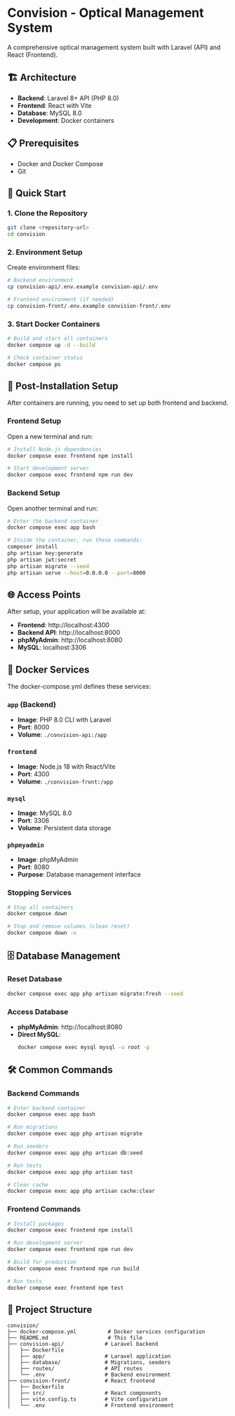 # Convision - Optical Management System

A comprehensive optical management system built with Laravel (API) and React (Frontend).

## 🏗️ Architecture

- **Backend**: Laravel 8+ API (PHP 8.0)
- **Frontend**: React with Vite
- **Database**: MySQL 8.0
- **Development**: Docker containers

## 📋 Prerequisites

- Docker and Docker Compose
- Git

## 🚀 Quick Start

### 1. Clone the Repository

```bash
git clone <repository-url>
cd convision
```

### 2. Environment Setup

Create environment files:

```bash
# Backend environment
cp convision-api/.env.example convision-api/.env

# Frontend environment (if needed)
cp convision-front/.env.example convision-front/.env
```

### 3. Start Docker Containers

```bash
# Build and start all containers
docker compose up -d --build

# Check container status
docker compose ps
```

## 🔧 Post-Installation Setup

After containers are running, you need to set up both frontend and backend.

### Frontend Setup

Open a new terminal and run:

```bash
# Install Node.js dependencies
docker compose exec frontend npm install

# Start development server
docker compose exec frontend npm run dev
```

### Backend Setup

Open another terminal and run:

```bash
# Enter the backend container
docker compose exec app bash

# Inside the container, run these commands:
composer install
php artisan key:generate
php artisan jwt:secret
php artisan migrate --seed
php artisan serve --host=0.0.0.0 --port=8000
```

## 🌐 Access Points

After setup, your application will be available at:

- **Frontend**: http://localhost:4300
- **Backend API**: http://localhost:8000
- **phpMyAdmin**: http://localhost:8080
- **MySQL**: localhost:3306

## 🐳 Docker Services

The docker-compose.yml defines these services:

### `app` (Backend)
- **Image**: PHP 8.0 CLI with Laravel
- **Port**: 8000
- **Volume**: `./convision-api:/app`

### `frontend`
- **Image**: Node.js 18 with React/Vite
- **Port**: 4300
- **Volume**: `./convision-front:/app`

### `mysql`
- **Image**: MySQL 8.0
- **Port**: 3306
- **Volume**: Persistent data storage

### `phpmyadmin`
- **Image**: phpMyAdmin
- **Port**: 8080
- **Purpose**: Database management interface

### Stopping Services

```bash
# Stop all containers
docker compose down

# Stop and remove volumes (clean reset)
docker compose down -v
```

## 🗄️ Database Management

### Reset Database

```bash
docker compose exec app php artisan migrate:fresh --seed
```

### Access Database

- **phpMyAdmin**: http://localhost:8080
- **Direct MySQL**: 
  ```bash
  docker compose exec mysql mysql -u root -p
  ```

## 🛠️ Common Commands

### Backend Commands

```bash
# Enter backend container
docker compose exec app bash

# Run migrations
docker compose exec app php artisan migrate

# Run seeders
docker compose exec app php artisan db:seed

# Run tests
docker compose exec app php artisan test

# Clear cache
docker compose exec app php artisan cache:clear
```

### Frontend Commands

```bash
# Install packages
docker compose exec frontend npm install

# Run development server
docker compose exec frontend npm run dev

# Build for production
docker compose exec frontend npm run build

# Run tests
docker compose exec frontend npm test
```


## 📁 Project Structure

```
convision/
├── docker-compose.yml          # Docker services configuration
├── README.md                   # This file
├── convision-api/             # Laravel backend
│   ├── Dockerfile
│   ├── app/                   # Laravel application
│   ├── database/              # Migrations, seeders
│   ├── routes/                # API routes
│   └── .env                   # Backend environment
├── convision-front/           # React frontend
│   ├── Dockerfile
│   ├── src/                   # React components
│   ├── vite.config.ts         # Vite configuration
│   └── .env                   # Frontend environment
```